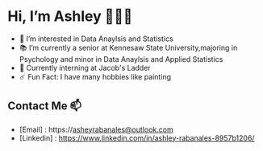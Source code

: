 # Hi, I’m Ashley 👩🏻‍💻
- 🥑 I’m interested in Data Anaylsis and Statistics 
- 📚 I’m currently a senior at Kennesaw State University,majoring in Psychology and minor in Data Anaylsis and Applied Statistics 
- 🐚 Currently interning at Jacob's Ladder 
- ☄️ Fun Fact: I have many hobbies like painting
## Contact Me 📫 
+ [Email] : https://asheyrabanales@outlook.com
+ [Linkedin] : https://www.linkedin.com/in/ashley-rabanales-8957b1206/
